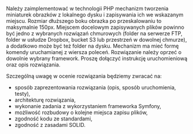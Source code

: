 Należy zaimplementować w technologii PHP mechanizm tworzenia miniaturek obrazków z lokalnego dysku i zapisywania ich we
wskazanym miejscu. Rozmiar dłuższego boku obrazka po przeskalowaniu to maksymalnie 150px. Miejscem docelowym
zapisywanych plików powinno być jedno z wybranych rozwiązań chmurowych (folder na serwerze FTP, folder w usłudze
Dropbox, bucket S3 lub przestrzeń w dowolnej chmurze), a dodatkowo może być też folder na dysku. Mechanizm ma mieć formę
komendy uruchamianej z wiersza poleceń. Rozwiązanie należy oprzeć o dowolnie wybrany framework. Proszę dołączyć
instrukcję uruchomieniową oraz opis rozwiązania.

Szczególną uwagę w ocenie rozwiązania będziemy zwracać na:

* sposób zaprezentowania rozwiązania (opis, sposób uruchomienia, testy),
* architekturę rozwiązania,
* wykonanie zadania z wykorzystaniem frameworka Symfony,
* możliwość rozbudowy o kolejne miejsca zapisu plików,
* zgodność kodu ze standardami,
* zgodność z zasadami SOLID. 
